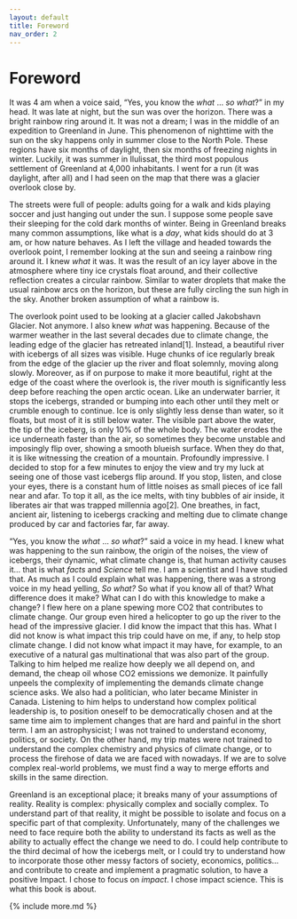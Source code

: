 ```yaml
---
layout: default
title: Foreword
nav_order: 2
---
```


# Foreword

It was 4 am when a voice said, “Yes, you know the *what* ... *so what*?”
in my head. It was late at night, but the sun was over the horizon.
There was a bright rainbow ring around it. It was not a dream; I was in
the middle of an expedition to Greenland in June. This phenomenon of
nighttime with the sun on the sky happens only in summer close to the
North Pole. These regions have six months of daylight, then six months
of freezing nights in winter. Luckily, it was summer in Ilulissat, the
third most populous settlement of Greenland at 4,000 inhabitants. I went
for a run (it was daylight, after all) and I had seen on the map that
there was a glacier overlook close by.

The streets were full of people: adults going for a walk and kids
playing soccer and just hanging out under the sun. I suppose some people
save their sleeping for the cold dark months of winter. Being in
Greenland breaks many common assumptions, like what is a *day*, what
kids should do at 3 am, or how nature behaves. As I left the village and
headed towards the overlook point, I remember looking at the sun and
seeing a rainbow ring around it. I knew *what* it was. It was the result
of an icy layer above in the atmosphere where tiny ice crystals float
around, and their collective reflection creates a circular rainbow.
Similar to water droplets that make the usual rainbow arcs on the
horizon, but these are fully circling the sun high in the sky. Another
broken assumption of what a rainbow is.

The overlook point used to be looking at a glacier called Jakobshavn
Glacier. Not anymore. I also knew *what* was happening. Because of the
warmer weather in the last several decades due to climate change, the
leading edge of the glacier has retreated inland[1]. Instead, a
beautiful river with icebergs of all sizes was visible. Huge chunks of
ice regularly break from the edge of the glacier up the river and float
solemnly, moving along slowly. Moreover, as if on purpose to make it
more beautiful, right at the edge of the coast where the overlook is,
the river mouth is significantly less deep before reaching the open
arctic ocean. Like an underwater barrier, it stops the icebergs,
stranded or bumping into each other until they melt or crumble enough to
continue. Ice is only slightly less dense than water, so it floats, but
most of it is still below water. The visible part above the water, the
tip of the iceberg, is only 10% of the whole body. The water erodes the
ice underneath faster than the air, so sometimes they become unstable
and imposingly flip over, showing a smooth blueish surface. When they do
that, it is like witnessing the creation of a mountain. Profoundly
impressive. I decided to stop for a few minutes to enjoy the view and
try my luck at seeing one of those vast icebergs flip around. If you
stop, listen, and close your eyes, there is a constant hum of little
noises as small pieces of ice fall near and afar. To top it all, as the
ice melts, with tiny bubbles of air inside, it liberates air that was
trapped millennia ago[2]. One breathes, in fact, ancient air, listening
to icebergs cracking and melting due to climate change produced by car
and factories far, far away.

“Yes, you know the *what* ... *so what*?” said a voice in my head. I
knew what was happening to the sun rainbow, the origin of the noises,
the view of icebergs, their dynamic, what climate change is, that human
activity causes it... that is what *facts* and *Science* tell me. I am a
scientist and I have studied that. As much as I could explain what was
happening, there was a strong voice in my head yelling, *So what?* So
what if you know all of that? What difference does it make? What can I
do with this knowledge to make a change? I flew here on a plane spewing
more CO2 that contributes to climate change. Our group even hired a
helicopter to go up the river to the head of the impressive glacier. I
did know the impact that this has. What I did not know is what impact
this trip could have on me, if any, to help stop climate change. I did
not know what impact it may have, for example, to an executive of a
natural gas multinational that was also part of the group. Talking to
him helped me realize how deeply we all depend on, and demand, the cheap
oil whose CO2 emissions we demonize. It painfully unpeels the complexity
of implementing the demands climate change science asks. We also had a
politician, who later became Minister in Canada. Listening to him helps
to understand how complex political leadership is, to position oneself
to be democratically chosen and at the same time aim to implement
changes that are hard and painful in the short term. I am an
astrophysicist; I was not trained to understand economy, politics, or
society. On the other hand, my trip mates were not trained to understand
the complex chemistry and physics of climate change, or to process the
firehose of data we are faced with nowadays. If we are to solve complex
real-world problems, we must find a way to merge efforts and skills in
the same direction.

Greenland is an exceptional place; it breaks many of your assumptions of
reality. Reality is complex: physically complex and socially complex. To
understand part of that reality, it might be possible to isolate and
focus on a specific part of that complexity. Unfortunately, many of the
challenges we need to face require both the ability to understand its
facts as well as the ability to actually effect the change we need to
do. I could help contribute to the third decimal of how the icebergs
melt, or I could try to understand how to incorporate those other messy
factors of society, economics, politics… and contribute to create and
implement a pragmatic solution, to have a positive Impact. I chose to
focus on *impact*. I chose impact science. This is what this book is
about.

{% include more.md %}

 
